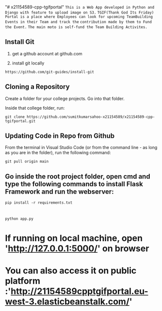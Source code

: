 "# x21154589-cpp-tgifportal" 
```This is a Web App developed in Python and Django with feature to upload image on S3.```
```TGIF(Thank God Its Friday) Portal is a place where Employees can look for upcoming TeamBuilding Events in their Team and track the``` ```contribution made by them to Fund the Event.```
```The main moto is self-fund the Team Building Activites.```

## Install Git ##

1. get a github account at github.com

2. install git locally

```https://github.com/git-guides/install-git```

## Cloning a Repository ##

Create a folder for your college projects.  Go into that folder.

Inside that college folder, run:

```git clone https://github.com/sumitkumarsahoo-x21154589/x21154589-cpp-tgifportal.git```

## Updating Code in Repo from Github ##

From the terminal in Visual Studio Code (or from the command line - as long as you are in the folder), run the following command:

```git pull origin main```

## Go inside the root project folder, open cmd and type the following commands to install Flask Framework and run the webserver:
```pip install -r requirements.txt```
#
```python app.py```

# If running on local machine, open 'http://127.0.0.1:5000/' on browser


# You can also access it on public platform :'http://21154589cpptgifportal.eu-west-3.elasticbeanstalk.com/'
